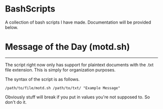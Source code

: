 # BashScripts
A collection of bash scripts I have made. Documentation will be provided below.

# Message of the Day (motd.sh)

* * *
The script right now only has support for plaintext documents with the .txt file extension. This is simply for organization purposes. 

The syntax of the script is as follows. 

`/path/to/file/motd.sh /path/to/txt/ "Example Message"`

Obviously stuff will break if you put in values you're not supposed to. So don't do it.


